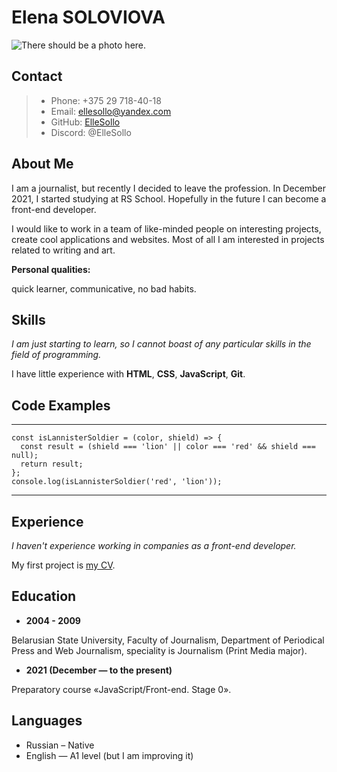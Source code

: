# **Elena SOLOVIOVA**
![There should be a photo here.](https://b.radikal.ru/b39/2112/08/b2cb376e5999.png "Elena Soloviova")
## **Contact**
> * Phone: +375 29 718-40-18
> * Email: ellesollo@yandex.com
> * GitHub: [ElleSollo](https://github.com/ElleSollo "I'm on GitHub")
> * Discord: @ElleSollo
## **About Me**
I am a journalist, but recently I decided to leave the profession. In December 2021, I started studying at RS School. Hopefully in the future I can become a front-end developer.

I would like to work in a team of like-minded people on interesting projects, create cool applications and websites. Most of all I am interested in projects related to writing and art.

**Personal qualities:**

quick learner, communicative, no bad habits.
## **Skills**
_I am just starting to learn, so I cannot boast of any particular skills in the field of programming._

I have little experience with __HTML__, __CSS__, __JavaScript__, __Git__.
## **Code Examples**
-------
```
const isLannisterSoldier = (color, shield) => {
  const result = (shield === 'lion' || color === 'red' && shield === null);
  return result;
};
console.log(isLannisterSoldier('red', 'lion'));
```
-------
## **Experience**
_I haven't experience working in companies as a front-end developer._

My first project is [my CV](https://ellesollo.github.io/rsschool-cv/cv "CV Elena Soloviova").
## **Education**
* **2004 - 2009**

Belarusian State University, Faculty of Journalism, Department of Periodical Press and Web Journalism, speciality is Journalism (Print Media major).
* **2021 (December — to the present)**

Preparatory course «JavaScript/Front-end. Stage 0».
## **Languages**
* Russian – Native
* English — A1 level (but I am improving it)